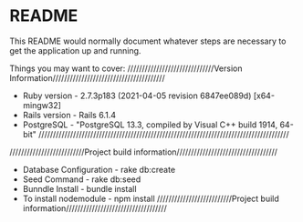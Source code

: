 # README

This README would normally document whatever steps are necessary to get the
application up and running.

Things you may want to cover:
//////////////////////////////Version Information///////////////////////////////////////
* Ruby version - 2.7.3p183 (2021-04-05 revision 6847ee089d) [x64-mingw32]
* Rails version - Rails 6.1.4
* PostgreSQL - "PostgreSQL 13.3, compiled by Visual C++ build 1914, 64-bit"
///////////////////////////////////////////////////////////////////////////////////////

//////////////////////////Project build information///////////////////////////////////
* Database Configuration - rake db:create
* Seed Command - rake db:seed
* Bunndle Install - bundle install
* To install nodemodule - npm install
//////////////////////////Project build information///////////////////////////////////
